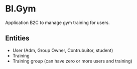 # Bl.Gym
Application B2C to manage gym training for users.

## Entities
- User (Adm, Group Owner, Contrubuitor, student)
- Training
- Training group (can have zero or more users and training)
